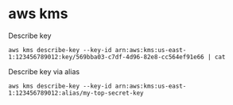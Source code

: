 # aws kms

Describe key

```
aws kms describe-key --key-id arn:aws:kms:us-east-1:123456789012:key/569bba03-c7df-4d96-82e8-cc564ef91e66 | cat
```

Describe key via alias

```
aws kms describe-key --key-id arn:aws:kms:us-east-1:123456789012:alias/my-top-secret-key
```
